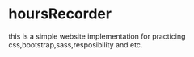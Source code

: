 # hoursRecorder
this is a simple website implementation for practicing css,bootstrap,sass,resposibility and etc.
